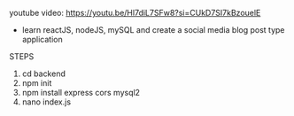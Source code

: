 youtube video: https://youtu.be/Hl7diL7SFw8?si=CUkD7SI7kBzouelE

- learn reactJS, nodeJS, mySQL and create a social media blog post type application

STEPS
1. cd backend
2. npm init
3. npm install express cors mysql2
4. nano index.js